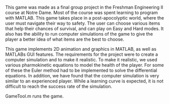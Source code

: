 This game was made as a final group project in the Freshman Engineering II course at Notre Dame. Most of the course was spent learning to program with MATLAB. This game takes place in a post-apocolyptic world, where the user must navigate their way to safety. The user can choose various items that help their chances of survival, and can play on Easy and Hard modes. It also has the ability to run computer simulations of the game to give the player a better idea of what items are the best to choose.

This game implements 2D animation and graphics in MATLAB, as well as MATLABs GUI features. The requirements for the project were to create a computer simulation and to make it realistic. To make it realistic, we used various pharmokinetic equations to model the health of the player. For some of these the Euler method had to be implemented to solve the differential equations. In addition, we have found that the computer simulation is very similar to an experienced player. While a learning curve is expected, it is not difficult to reach the success rate of the simulation.

GameTool.m runs the game.